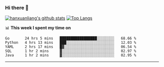 ### Hi there 👋

<!--
**hanxuanliang/hanxuanliang** is a ✨ _special_ ✨ repository because its `README.md` (this file) appears on your GitHub profile.

Here are some ideas to get you started:

- 🔭 I’m currently working on ...
- 🌱 I’m currently learning ...
- 👯 I’m looking to collaborate on ...
- 🤔 I’m looking for help with ...
- 💬 Ask me about ...
- 📫 How to reach me: ...
- 😄 Pronouns: ...
- ⚡ Fun fact: ...
-->
[![hanxuanliang's github stats](https://github-readme-stats.vercel.app/api?username=hanxuanliang&count_private=true&show_icons=true)](https://github.com/anuraghazra/github-readme-stats)
[![Top Langs](https://github-readme-stats.vercel.app/api/top-langs/?username=hanxuanliang&layout=compact)](https://github.com/anuraghazra/github-readme-stats)

📊 **This week I spent my time on**
<!--START_SECTION:waka-->
```text
Go       24 hrs 5 mins   █████████████████░░░░░░░░   68.66 % 
Python   4 hrs 13 mins   ███░░░░░░░░░░░░░░░░░░░░░░   12.03 % 
YAML     2 hrs 17 mins   █▓░░░░░░░░░░░░░░░░░░░░░░░   06.54 % 
SQL      1 hr 2 mins     ▓░░░░░░░░░░░░░░░░░░░░░░░░   02.97 % 
Java     1 hr 2 mins     ▓░░░░░░░░░░░░░░░░░░░░░░░░   02.95 % 
```
<!--END_SECTION:waka-->

***